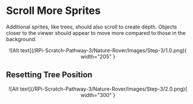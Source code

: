# Scroll More Sprites

Additional sprites, like trees, should also scroll to create depth. Objects closer to the viewer should appear to move more compared to those in the background.

<span style="display: block; text-align: center;">
![Alt text](/RPi-Scratch-Pathway-3/Nature-Rover/Images/Step-3/1.0.png){ width="205" }
</span>

## Resetting Tree Position

<span style="display: block; text-align: center;">
![Alt text](/RPi-Scratch-Pathway-3/Nature-Rover/Images/Step-3/2.0.png){ width="300" }
</span>

